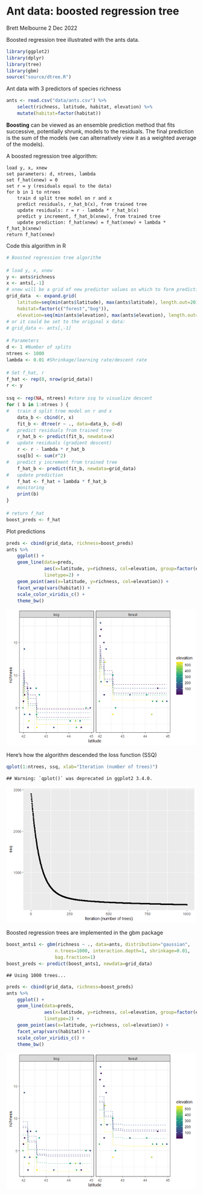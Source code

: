 Ant data: boosted regression tree
================
Brett Melbourne
2 Dec 2022

Boosted regression tree illustrated with the ants data.

``` r
library(ggplot2)
library(dplyr)
library(tree)
library(gbm)
source("source/dtree.R")
```

Ant data with 3 predictors of species richness

``` r
ants <- read.csv("data/ants.csv") %>% 
    select(richness, latitude, habitat, elevation) %>% 
    mutate(habitat=factor(habitat))
```

**Boosting** can be viewed as an ensemble prediction method that fits
successive, potentially shrunk, models to the residuals. The final
prediction is the sum of the models (we can alternatively view it as a
weighted average of the models).

A boosted regression tree algorithm:

    load y, x, xnew
    set parameters: d, ntrees, lambda
    set f_hat(xnew) = 0
    set r = y (residuals equal to the data)
    for b in 1 to ntrees
        train d split tree model on r and x
        predict residuals, r_hat_b(x), from trained tree  
        update residuals: r = r - lambda * r_hat_b(x)
        predict y increment, f_hat_b(xnew), from trained tree
        update prediction: f_hat(xnew) = f_hat(xnew) + lambda * f_hat_b(xnew)
    return f_hat(xnew)

Code this algorithm in R

``` r
# Boosted regression tree algorithm

# load y, x, xnew
y <- ants$richness
x <- ants[,-1]
# xnew will be a grid of new predictor values on which to form predictions:
grid_data  <- expand.grid(
    latitude=seq(min(ants$latitude), max(ants$latitude), length.out=201),
    habitat=factor(c("forest","bog")),
    elevation=seq(min(ants$elevation), max(ants$elevation), length.out=51))
# or it could be set to the original x data:
# grid_data <- ants[,-1]

# Parameters
d <- 1 #Number of splits
ntrees <- 1000
lambda <- 0.01 #Shrinkage/learning rate/descent rate

# Set f_hat, r
f_hat <- rep(0, nrow(grid_data))
r <- y

ssq <- rep(NA, ntrees) #store ssq to visualize descent
for ( b in 1:ntrees ) {
#   train d split tree model on r and x
    data_b <- cbind(r, x)
    fit_b <- dtree(r ~ ., data=data_b, d=d)
#   predict residuals from trained tree
    r_hat_b <- predict(fit_b, newdata=x)
#   update residuals (gradient descent)
    r <- r - lambda * r_hat_b
    ssq[b] <- sum(r^2)
#   predict y increment from trained tree
    f_hat_b <- predict(fit_b, newdata=grid_data)
#   update prediction
    f_hat <- f_hat + lambda * f_hat_b
#   monitoring
    print(b)
}

# return f_hat
boost_preds <- f_hat
```

Plot predictions

``` r
preds <- cbind(grid_data, richness=boost_preds)
ants %>% 
    ggplot() +
    geom_line(data=preds, 
              aes(x=latitude, y=richness, col=elevation, group=factor(elevation)),
              linetype=2) +
    geom_point(aes(x=latitude, y=richness, col=elevation)) +
    facet_wrap(vars(habitat)) +
    scale_color_viridis_c() +
    theme_bw()
```

![](04_ants_boost_files/figure-gfm/unnamed-chunk-4-1.png)<!-- -->

Here’s how the algorithm descended the loss function (SSQ)

``` r
qplot(1:ntrees, ssq, xlab="Iteration (number of trees)")
```

    ## Warning: `qplot()` was deprecated in ggplot2 3.4.0.

![](04_ants_boost_files/figure-gfm/unnamed-chunk-5-1.png)<!-- -->

Boosted regression trees are implemented in the gbm package

``` r
boost_ants1 <- gbm(richness ~ ., data=ants, distribution="gaussian", 
                  n.trees=1000, interaction.depth=1, shrinkage=0.01,
                  bag.fraction=1)
boost_preds <- predict(boost_ants1, newdata=grid_data)
```

    ## Using 1000 trees...

``` r
preds <- cbind(grid_data, richness=boost_preds)
ants %>% 
    ggplot() +
    geom_line(data=preds, 
              aes(x=latitude, y=richness, col=elevation, group=factor(elevation)),
              linetype=2) +
    geom_point(aes(x=latitude, y=richness, col=elevation)) +
    facet_wrap(vars(habitat)) +
    scale_color_viridis_c() +
    theme_bw()
```

![](04_ants_boost_files/figure-gfm/unnamed-chunk-6-1.png)<!-- -->
